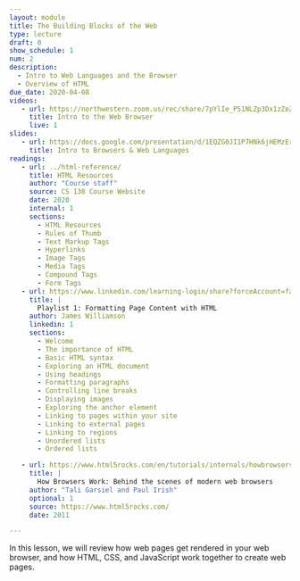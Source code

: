 ```yaml
---
layout: module
title: The Building Blocks of the Web
type: lecture
draft: 0
show_schedule: 1
num: 2
description:
  - Intro to Web Languages and the Browser
  - Overview of HTML
due_date: 2020-04-08
videos: 
   - url: https://northwestern.zoom.us/rec/share/7pYlIe_P51NLZp3Dx1zZeZ4CB6Teeaa8gyMerPJYmE94HkE1r14V4sZZlj2QOmk_
     title: Intro to the Web Browser
     live: 1
slides:
   - url: https://docs.google.com/presentation/d/1EQZG0JI1P7HNk6jHEMzEr6V2be87V9k3_i-Et7W4-Ro/edit?usp=sharing
     title: Intro to Browsers & Web Languages
readings:
   - url: ../html-reference/
     title: HTML Resources
     author: "Course staff"
     source: CS 130 Course Website
     date: 2020
     internal: 1
     sections:
       - HTML Resources
       - Rules of Thumb
       - Text Markup Tags
       - Hyperlinks
       - Image Tags
       - Media Tags
       - Compound Tags
       - Form Tags
   - url: https://www.linkedin.com/learning-login/share?forceAccount=false&redirect=https%3A%2F%2Fwww.linkedin.com%2Flearning%2Fcollections%2F6619359376505401345%3Ftrk%3Dshare_collection_url&account=75814418
     title: |
       Playlist 1: Formatting Page Content with HTML 
     author: James Williamson
     linkedin: 1
     sections:
       - Welcome
       - The importance of HTML
       - Basic HTML syntax
       - Exploring an HTML document
       - Using headings
       - Formatting paragraphs
       - Controlling line breaks
       - Displaying images
       - Exploring the anchor element
       - Linking to pages within your site
       - Linking to external pages
       - Linking to regions
       - Unordered lists
       - Ordered lists

   - url: https://www.html5rocks.com/en/tutorials/internals/howbrowserswork/
     title: |
       How Browsers Work: Behind the scenes of modern web browsers
     author: "Tali Garsiel and Paul Irish"
     optional: 1
     source: https://www.html5rocks.com/
     date: 2011

---
```


In this lesson, we will review how web pages get rendered in your web browser, and how HTML, CSS, and JavaScript work together to create web pages.
